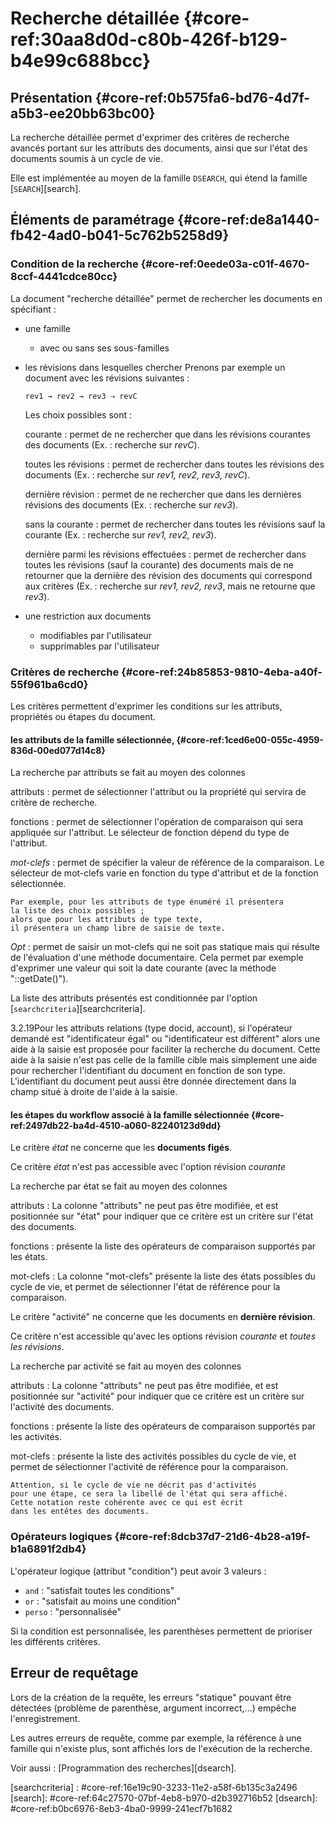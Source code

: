 # Recherche détaillée {#core-ref:30aa8d0d-c80b-426f-b129-b4e99c688bcc}

## Présentation {#core-ref:0b575fa6-bd76-4d7f-a5b3-ee20bb63bc00}

La recherche détaillée permet d'exprimer des critères de recherche avancés
portant sur les attributs des documents, ainsi que sur l'état des documents
soumis à un cycle de vie.

Elle est implémentée au moyen de la famille `DSEARCH`, qui étend la famille
[`SEARCH`][search].

## Éléments de paramétrage {#core-ref:de8a1440-fb42-4ad0-b041-5c762b5258d9}

### Condition de la recherche {#core-ref:0eede03a-c01f-4670-8ccf-4441cdce80cc}

La document "recherche détaillée" permet de rechercher les documents en
spécifiant :

*   une famille
    *   avec ou sans ses sous-familles
*   les révisions dans lesquelles chercher
    Prenons par exemple un document avec les révisions suivantes :
    
        rev1 → rev2 → rev3 ⇢ revC
    
    Les choix possibles sont :
    
    courante
    :   permet de ne rechercher que dans les révisions
        courantes des documents (Ex. : recherche sur *revC*).
    
    toutes les révisions
    :   permet de rechercher dans toutes les révisions 
        des documents (Ex. : recherche sur *rev1, rev2, rev3, revC*).
    
    dernière révision
    :   permet de ne rechercher que dans les dernières 
        révisions des documents (Ex. : recherche sur *rev3*).
    
    sans la courante
    :   permet de rechercher dans toutes les révisions 
        sauf la courante (Ex. : recherche sur *rev1, rev2, rev3*).
    
    dernière parmi les révisions effectuées
    :   permet de rechercher dans toutes les révisions 
        (sauf la courante) des documents mais de ne retourner que la 
        dernière des révision des documents qui correspond aux critères 
        (Ex. : recherche sur *rev1, rev2, rev3*, 
        mais ne retourne que *rev3*).
*   une restriction aux documents
    *   modifiables par l'utilisateur
    *   supprimables par l'utilisateur
    

### Critères de recherche {#core-ref:24b85853-9810-4eba-a40f-55f961ba6cd0}

Les critères permettent d'exprimer les conditions sur les attributs, propriétés
ou étapes du document.

#### les attributs de la famille sélectionnée, {#core-ref:1ced6e00-055c-4959-836d-00ed077d14c8}

La recherche par attributs se fait au moyen des colonnes

attributs
:   permet de sélectionner l'attribut ou la propriété qui servira 
    de critère de recherche.

fonctions
:   permet de sélectionner l'opération de comparaison
    qui sera appliquée sur l'attribut.
    Le sélecteur de fonction dépend du type de l'attribut.

*mot-clefs*
:   permet de spécifier la valeur de référence de la comparaison.
    Le sélecteur de mot-clefs varie en fonction du type d'attribut 
    et de la fonction sélectionnée.
    
    Par exemple, pour les attributs de type énuméré il présentera 
    la liste des choix possibles ;
    alors que pour les attributs de type texte,
    il présentera un champ libre de saisie de texte.

*Opt*
:   permet de saisir un mot-clefs qui ne soit pas statique 
    mais qui résulte de l'évaluation d'une méthode documentaire. 
    Cela permet par exemple d'exprimer une valeur 
    qui soit la date courante (avec la méthode "::getDate()").

La liste des attributs présentés est conditionnée par l'option
[`searchcriteria`][searchcriteria].

<span class="flag from release">3.2.19</span>Pour les attributs relations  (type
docid, account), si l'opérateur demandé est "identificateur égal" ou
"identificateur est différent" alors une aide à la saisie est proposée pour
faciliter la recherche du document. Cette aide à la saisie n'est pas celle de la
famille cible mais simplement une aide pour rechercher l'identifiant du document
en fonction de son type. L'identifiant du document peut aussi être donnée
directement dans la champ situé à droite de l'aide à la saisie.

#### les étapes du workflow associé à la famille sélectionnée {#core-ref:2497db22-ba4d-4510-a060-82240123d9dd}

Le critère *état* ne concerne que les **documents figés**.

Ce critère *état* n'est pas accessible avec l'option 
révision *courante*

La recherche par état se fait au moyen des colonnes

attributs
:   La colonne "attributs" ne peut pas être modifiée,
    et est positionnée sur "état" pour indiquer que ce critère
    est un critère sur l'état des documents.

fonctions
:   présente la liste des opérateurs de comparaison supportés 
    par les états.

mot-clefs
:   La colonne "mot-clefs" présente la liste des états possibles 
    du cycle de vie, et permet de sélectionner l'état de référence 
    pour la comparaison.



Le critère "activité" ne concerne que les documents en **dernière révision**.

Ce critère n'est accessible qu'avec les options
révision *courante* et *toutes les révisions*.

La recherche par activité se fait au moyen des colonnes

attributs
:   La colonne "attributs" ne peut pas être modifiée,
    et est positionnée sur "activité" pour indiquer que ce critère
    est un critère sur l'activité des documents.

fonctions
:   présente la liste des opérateurs de comparaison supportés 
    par les activités.

mot-clefs
:   présente la liste des activités possibles du cycle de vie, 
    et permet de sélectionner l'activité de référence 
    pour la comparaison.
    
    Attention, si le cycle de vie ne décrit pas d'activités 
    pour une étape, ce sera la libellé de l'état qui sera affiché.
    Cette notation reste cohérente avec ce qui est écrit 
    dans les entêtes des documents.

### Opérateurs logiques {#core-ref:8dcb37d7-21d6-4b28-a19f-b1a6891f2db4}

L'opérateur logique (attribut "condition") peut avoir 3 valeurs :

*  `and` : "satisfait toutes les conditions"
*  `or` : "satisfait au moins une condition"
*  `perso` : "personnalisée"

Si la condition est personnalisée, les parenthèses permettent de prioriser les
différents critères.

## Erreur de requêtage

Lors de la création de la requête, les erreurs "statique" pouvant être détectées
(problème de parenthèse, argument incorrect,...) empêche l'enregistrement.

Les autres erreurs de requête, comme par exemple, la référence à une famille qui
n'existe plus, sont affichés lors de l'exécution de la recherche.

Voir aussi : [Programmation des recherches][dsearch].

<!-- links -->
[searchcriteria] : #core-ref:16e19c90-3233-11e2-a58f-6b135c3a2496
[search]:    #core-ref:64c27570-07bf-4eb8-b970-d2b392716b52
[dsearch]:    #core-ref:b0bc6976-8eb3-4ba0-9999-241ecf7b1682